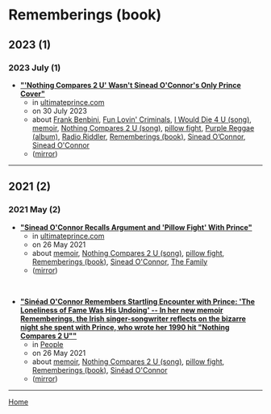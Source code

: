 # Rememberings (book)

## 2023 (1)

### 2023 July (1)

 - [**"'Nothing Compares 2 U' Wasn't Sinead O'Connor's Only Prince Cover"**](https://ultimateprince.com/sinead-oconnor-prince-i-would-die-4-u/)
    - in [ultimateprince.com](../../../publications/u-z/ultimateprince-com/index.md)
    - on 30 July 2023
    - about [Frank Benbini](../../../topics/frank-benbini/index.md), [Fun Lovin' Criminals](../../../topics/fun-lovin-criminals/index.md), [I Would Die 4 U (song)](../../../topics/song/i-would-die-4-u/index.md), [memoir](../../../topics/memoir/index.md), [Nothing Compares 2 U (song)](../../../topics/song/nothing-compares-2-u/index.md), [pillow fight](../../../topics/pillow-fight/index.md), [Purple Reggae (album)](../../../topics/album/purple-reggae/index.md), [Radio Riddler](../../../topics/radio-riddler/index.md), [Rememberings (book)](../../../topics/book/rememberings/index.md), [Sinead O’Connor](../../../topics/sinead-o-connor/index.md), [Sinead O'Connor](../../../topics/sinead-o-connor/index.md)
    - ([mirror](https://web.archive.org/web/*/https://ultimateprince.com/sinead-oconnor-prince-i-would-die-4-u/))

----

## 2021 (2)

### 2021 May (2)

 - [**"Sinead O'Connor Recalls Argument and 'Pillow Fight' With Prince"**](https://ultimateprince.com/sinead-oconnor-prince-pillow-fight/)
    - in [ultimateprince.com](../../../publications/u-z/ultimateprince-com/index.md)
    - on 26 May 2021
    - about [memoir](../../../topics/memoir/index.md), [Nothing Compares 2 U (song)](../../../topics/song/nothing-compares-2-u/index.md), [pillow fight](../../../topics/pillow-fight/index.md), [Rememberings (book)](../../../topics/book/rememberings/index.md), [Sinead O'Connor](../../../topics/sinead-o-connor/index.md), [The Family](../../../topics/the-family/index.md)
    - ([mirror](https://web.archive.org/web/*/https://ultimateprince.com/sinead-oconnor-prince-pillow-fight/))

<br />

 - [**"Sinéad O'Connor Remembers Startling Encounter with Prince: 'The Loneliness of Fame Was His Undoing' -- In her new memoir Rememberings, the Irish singer-songwriter reflects on the bizarre night she spent with Prince, who wrote her 1990 hit "Nothing Compares 2 U""**](https://people.com/music/sinead-oconnor-remembers-strange-night-prince/)
    - in [People](../../../publications/p-t/people/index.md)
    - on 26 May 2021
    - about [memoir](../../../topics/memoir/index.md), [Nothing Compares 2 U (song)](../../../topics/song/nothing-compares-2-u/index.md), [pillow fight](../../../topics/pillow-fight/index.md), [Rememberings (book)](../../../topics/book/rememberings/index.md), [Sinéad O'Connor](../../../topics/sin-ad-o-connor/index.md)
    - ([mirror](https://web.archive.org/web/*/https://people.com/music/sinead-oconnor-remembers-strange-night-prince/))

----

[Home](../index.md)
